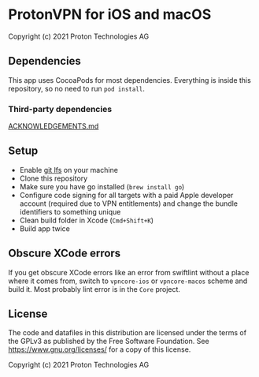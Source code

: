 # ProtonVPN for iOS and macOS

Copyright (c) 2021 Proton Technologies AG

## Dependencies

This app uses CocoaPods for most dependencies. Everything is inside this repository, so no need to run `pod install`.

### Third-party dependencies

[ACKNOWLEDGEMENTS.md](ACKNOWLEDGEMENTS.md)

## Setup

- Enable [git lfs](https://git-lfs.github.com) on your machine 
- Clone this repository
- Make sure you have go installed (`brew install go`)
- Configure code signing for all targets with a paid Apple developer account (required due to VPN entitlements) and change the bundle identifiers to something unique
- Clean build folder in Xcode (`Cmd+Shift+K`)
- Build app twice

## Obscure XCode errors

If you get obscure XCode errors like an error from swiftlint without a place where it comes from, switch to `vpncore-ios` or `vpncore-macos` scheme and build it. Most probably lint error is in the `Core` project.

## License

The code and datafiles in this distribution are licensed under the terms of the GPLv3 as published by the Free Software Foundation. See <https://www.gnu.org/licenses/> for a copy of this license.

Copyright (c) 2021 Proton Technologies AG
